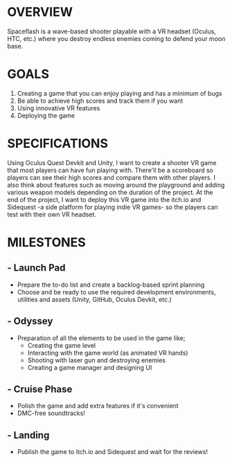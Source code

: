 # OVERVIEW

Spaceflash is a wave-based shooter playable with a VR headset (Oculus, HTC, etc.) where you destroy endless enemies coming to defend your moon base.

# GOALS

1. Creating a game that you can enjoy playing and has a minimum of bugs
2. Be able to achieve high scores and track them if you want
3. Using innovative VR features
4. Deploying the game

# SPECIFICATIONS

Using Oculus Quest Devkit and Unity, I want to create a shooter VR game that most players can have fun playing with. There&#39;ll be a scoreboard so players can see their high scores and compare them with other players. I also think about features such as moving around the playground and adding various weapon models depending on the duration of the project. At the end of the project, I want to deploy this VR game into the itch.io and Sidequest -a side platform for playing indie VR games- so the players can test with their own VR headset.


# MILESTONES

## - Launch Pad

- Prepare the to-do list and create a backlog-based sprint planning
- Choose and be ready to use the required development environments, utilities and assets (Unity, GitHub, Oculus Devkit, etc.)

## - Odyssey

- Preparation of all the elements to be used in the game like;
  - Creating the game level
  - Interacting with the game world (as animated VR hands)
  - Shooting with laser gun and destroying enemies
  - Creating a game manager and designing UI

## - Cruise Phase

- Polish the game and add extra features if it&#39;s convenient
- DMC-free soundtracks!

## - Landing

- Publish the game to itch.io and Sidequest and wait for the reviews!
